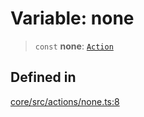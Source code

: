 # Variable: none

> `const` **none**: [`Action`](../interfaces/Action.md)

## Defined in

[core/src/actions/none.ts:8](https://github.com/ai16z/eliza/blob/c537cb3e848b54fcb914d8ef84924fa5fdeaec66/core/src/actions/none.ts#L8)
